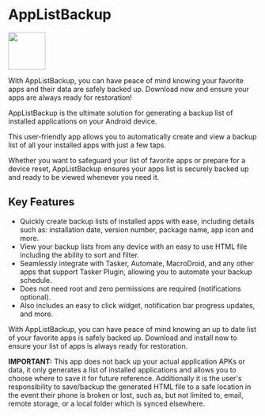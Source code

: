 # AppListBackup

[<img src="https://fdroid.gitlab.io/artwork/badge/get-it-on.png" height="75">](https://f-droid.org/packages/org.androidlabs.applistbackup/)

With AppListBackup, you can have peace of mind knowing your favorite apps and their data are safely backed up. Download now and ensure your apps are always ready for restoration!

AppListBackup is the ultimate solution for generating a backup list of installed applications on your Android device.

This user-friendly app allows you to automatically create and view a backup list of all your installed apps with just a few taps.

Whether you want to safeguard your list of favorite apps or prepare for a device reset, AppListBackup ensures your apps list is securely backed up and ready to be viewed whenever you need it.

## Key Features

* Quickly create backup lists of installed apps with ease, including details such as: installation date, version number, package name, app icon and more.
* View your backup lists from any device with an easy to use HTML file including the ability to sort and filter.
* Seamlessly integrate with Tasker, Automate, MacroDroid, and any other apps that support Tasker Plugin, allowing you to automate your backup schedule.
* Does not need root and zero permissions are required (notifications optional).
* Also includes an easy to click widget, notification bar progress updates, and more.

With AppListBackup, you can have peace of mind knowing an up to date list of your favorite apps is safely backed up. Download and install now to ensure your list of apps is always ready for restoration.

**IMPORTANT:** This app does not back up your actual application APKs or data, it only generates a list of installed applications and allows you to choose where to save it for future reference. Additionally it is the user's responsibility to save/backup the generated HTML file to a safe location in the event their phone is broken or lost, such as, but not limited to, email, remote storage, or a local folder which is synced elsewhere.